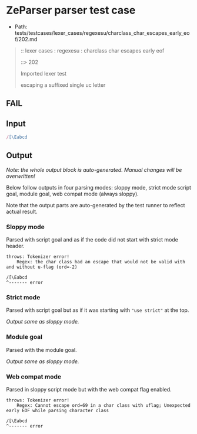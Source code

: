 # ZeParser parser test case

- Path: tests/testcases/lexer_cases/regexesu/charclass_char_escapes_early_eof/202.md

> :: lexer cases : regexesu : charclass char escapes early eof
>
> ::> 202
>
> Imported lexer test
>
> escaping a suffixed single uc letter

## FAIL

## Input

`````js
/[\Eabcd
`````

## Output

_Note: the whole output block is auto-generated. Manual changes will be overwritten!_

Below follow outputs in four parsing modes: sloppy mode, strict mode script goal, module goal, web compat mode (always sloppy).

Note that the output parts are auto-generated by the test runner to reflect actual result.

### Sloppy mode

Parsed with script goal and as if the code did not start with strict mode header.

`````
throws: Tokenizer error!
    Regex: the char class had an escape that would not be valid with and without u-flag (ord=-2)

/[\Eabcd
^------- error
`````

### Strict mode

Parsed with script goal but as if it was starting with `"use strict"` at the top.

_Output same as sloppy mode._

### Module goal

Parsed with the module goal.

_Output same as sloppy mode._

### Web compat mode

Parsed in sloppy script mode but with the web compat flag enabled.

`````
throws: Tokenizer error!
    Regex: Cannot escape ord=69 in a char class with uflag; Unexpected early EOF while parsing character class

/[\Eabcd
^------- error
`````

